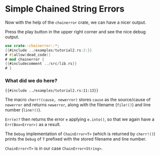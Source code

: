 # Simple Chained String Errors

Now with the help of the `chainerror` crate, we can have a nicer output.

Press the play button in the upper right corner and see the nice debug output.

~~~rust
use crate::chainerror::*;
{{#include ../examples/tutorial2.rs:2:}}
# #[allow(dead_code)]
# mod chainerror {
{{#includecomment ../src/lib.rs}}
# }
~~~

### What did we do here?

~~~rust,ignore
{{#include ../examples/tutorial2.rs:11:13}}
~~~

The macro `cherr!(cause, newerror)` stores `cause` as the source/cause of `newerror` and returns 
`newerror`, along with the filename (`file!()`) and line number (`line!()`).

`Err(e)?` then returns the error `e` applying `e.into()`, so that we
again have a `Err(Box<Error>)` as a result.

The `Debug` implementation of `ChainError<T>` (which is returned by `cherr!()`)
prints the `Debug` of `T` prefixed with the stored filename and line number.

`ChainError<T>` is in our case `ChainError<String>`.